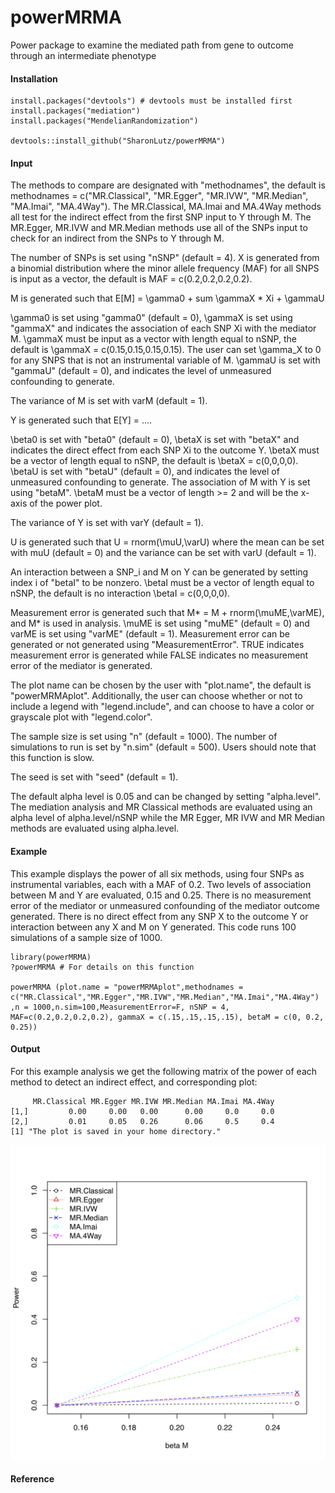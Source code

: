 # powerMRMA
Power package to examine the mediated path from gene to outcome through an intermediate phenotype

#### Installation
```
install.packages("devtools") # devtools must be installed first
install.packages("mediation")
install.packages("MendelianRandomization")

devtools::install_github("SharonLutz/powerMRMA")
```

#### Input

The methods to compare are designated with "methodnames", the default is methodnames = c("MR.Classical", "MR.Egger", "MR.IVW", "MR.Median", "MA.Imai", "MA.4Way").
The MR.Classical, MA.Imai and MA.4Way methods all test for the indirect effect from the first SNP input to Y through M. The MR.Egger, MR.IVW and MR.Median methods use all of the SNPs input to check for an indirect from the SNPs to Y through M.

The number of SNPs is set using "nSNP" (default = 4). X is generated from a binomial distribution where the minor allele frequency (MAF) for all SNPS is input as a vector, the default is MAF = c(0.2,0.2,0.2,0.2).

M is generated such that E\[M\] = \gamma0 + sum \gammaX * Xi + \gammaU

\gamma0 is set using "gamma0" (default = 0), \gammaX is set using "gammaX" and indicates the association of each SNP Xi with the mediator M. \gammaX must be input as a vector with length equal to nSNP, the default is \gammaX = c(0.15,0.15,0.15,0.15). The user can set \gamma_X to 0 for any SNPS that is not an instrumental variable of M. \gammaU is set with "gammaU" (default = 0), and indicates the level of unmeasured confounding to generate.

The variance of M is set with varM (default = 1). 

Y is generated such that E\[Y\] = ....

\beta0 is set with "beta0" (default = 0), \betaX is set with "betaX" and indicates the direct effect from each SNP Xi to the outcome Y. \betaX must be a vector of length equal to nSNP, the default is \betaX = c(0,0,0,0). \betaU is set with "betaU" (default = 0), and indicates the level of unmeasured confounding to generate. The association of M with Y is set using "betaM". \betaM must be a vector of length >= 2 and will be the x-axis of the power plot. 

The variance of Y is set with varY (default = 1).

U is generated such that U = rnorm(\muU,\varU) where the mean can be set with muU (default = 0) and the variance can be set with varU (default = 1).

An interaction between a SNP_i and M on Y can be generated by setting index i of "betaI" to be nonzero. \betaI must be a vector of length equal to nSNP, the default is no interaction \betaI = c(0,0,0,0).

Measurement error is generated such that M* = M + rnorm(\muME,\varME), and M* is used in analysis. \muME is set using "muME" (default = 0) and varME is set using "varME" (default = 1). Measurement error can be generated or not generated using "MeasurementError". TRUE indicates measurement error is generated while FALSE indicates no measurement error of the mediator is generated.

The plot name can be chosen by the user with "plot.name", the default is "powerMRMAplot". Additionally, the user can choose whether or not to include a legend with "legend.include", and can choose to have a color or grayscale plot with "legend.color".

The sample size is set using "n" (default = 1000). The number of simulations to run is set by "n.sim" (default = 500). Users should note that this function is slow.

The seed is set with "seed" (default = 1).

The default alpha level is 0.05 and can be changed by setting "alpha.level". The mediation analysis and MR Classical methods  are evaluated using an alpha level of alpha.level/nSNP while the MR Egger, MR IVW and MR Median methods are evaluated using alpha.level.

#### Example
This example displays the power of all six methods, using four SNPs as instrumental variables, each with a MAF of 0.2. Two levels of association between M and Y are evaluated, 0.15 and 0.25. There is no measurement error of the mediator or unmeasured confounding of the mediator outcome generated. There is no direct effect from any SNP X to the outcome Y or interaction between any X and M on Y generated. This code runs 100 simulations of a sample size of 1000.
```
library(powerMRMA)
?powerMRMA # For details on this function

powerMRMA (plot.name = "powerMRMAplot",methodnames = c("MR.Classical","MR.Egger","MR.IVW","MR.Median","MA.Imai","MA.4Way")
,n = 1000,n.sim=100,MeasurementError=F, nSNP = 4, MAF=c(0.2,0.2,0.2,0.2), gammaX = c(.15,.15,.15,.15), betaM = c(0, 0.2, 0.25))

```

#### Output
For this example analysis we get the following matrix of the power of each method to detect an indirect effect, and corresponding plot:

```
     MR.Classical MR.Egger MR.IVW MR.Median MA.Imai MA.4Way
[1,]         0.00     0.00   0.00      0.00     0.0     0.0
[2,]         0.01     0.05   0.26      0.06     0.5     0.4
[1] "The plot is saved in your home directory."
```
<img src="https://github.com/SharonLutz/powerMRMA/blob/master/powerMRMAplot.png" width="600">

#### Reference

